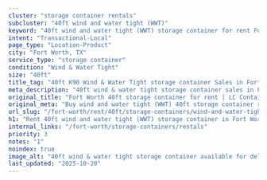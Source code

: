 ```yaml
---
cluster: "storage container rentals"
subcluster: "40ft wind and water tight (WWT)"
keyword: "40ft wind and water tight (WWT) storage container for rent Fort Worth, TX"
intent: "Transactional-Local"
page_type: "Location-Product"
city: "Fort Worth, TX"
service_type: "storage container"
condition: "Wind & Water Tight"
size: "40ft"
title_tag: "40ft K90 Wind & Water Tight storage container Sales in Fort Worth | LC Container"
meta_description: "40ft wind & water tight storage container sales in Fort Worth. Fast delivery, competitive pricing. Serving storage containers area. Quote ID: OK1. Call (214) 524-4168 for your free quote today."
original_title: "Fort Worth 40ft storage container for rent | LC Container"
original_meta: "Buy wind and water tight (WWT) 40ft storage container rent with local delivery in Fort Worth, TX. LC Container — local Since 2003. Request a fast quote today."
url_slug: "/fort-worth/rent/40ft/storage-containers/wind-and-water-tight-wwt"
h1: "Rent 40ft wind and water tight (WWT) storage container in Fort Worth"
internal_links: "/fort-worth/storage-containers/rentals"
priority: 3
notes: "1"
noindex: true
image_alt: "40ft wind & water tight storage container available for delivery in Fort Worth"
last_updated: "2025-10-20"
---
```


<!-- TODO: Add unique city/inventory copy, images, and internal links here. -->
